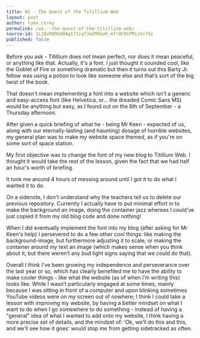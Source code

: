 ```yaml
---
title: W1 - The Quest of the Titillium Web
layout: post
author: luke.corey
permalink: /w1---the-quest-of-the-titillium-web/
source-id: 1LJQvR8DG80Aq17JiqfJmIMXbah_mfrOC9CPMiiVv7Gs
published: false
---
```

Before you ask - Titillium does not mean perfect, nor does it mean peaceful, or anything like that. Actually, it's a font. I just thought it sounded cool, like the Goblet of Fire or something dramatic but then it turns out this Barty Jr. fellow was using a potion to look like someone else and that’s sort of the big twist of the book.

That doesn't mean implementing a font into a website which isn’t a generic and easy-access font (like Helvetica, or… the dreaded Comic Sans MS) would be anything but easy, as I found out on the 6th of September - a Thursday afternoon.

After given a quick briefing of what he - being Mr Keen - expected of us, along with our eternally-lasting (and haunting) dosage of horrible websites, my general plan was to make  my website space themed, as if you're on some sort of space station.

My first objective was to change the font of my new blog to Titillium Web. I thought it would take the rest of the lesson, given the fact that we had half an hour's worth of briefing.

It took me around 4 hours of messing around until I got it to do what I wanted it to do.

On a sidenote, I don't understand why the teachers tell us to delete our previous repository. Currently I actually have to put minimal effort in to make the background an image, doing the container jazz whereas I could’ve just copied it from my old blog code and done nothing!

When I did eventually implement the font into my blog (after asking for Mr Keen's help) I persevered to do a few other cool things: like making the background-image, but furthermore adjusting it to scale; or making the container around my text an image (which makes sense when you think about it, but there weren’t any bud light signs saying that we could do that).

Overall I think I've been growing my independence and perseverance over the last year or so, which has clearly benefited me to have the ability to make cooler things - like what the website (as of when I’m writing this) looks like. While I wasn’t particularly engaged at some times, mainly because I was sitting in front of a computer and upon blinking sometimes YouTube videos were on my screen out of nowhere; I think I could take a lesson with improving my website, by having a better mindset on what I want to do when I go somewhere to do something - instead of having a "general" idea of what I wanted to add onto my website, I think having a more precise set of details, and the mindset of: 'Ok, we’ll do this and this, and we’ll see how it goes’ would stop me from getting sidetracked as often.

